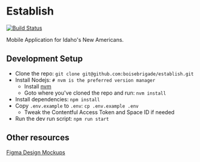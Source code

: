 # Establish
[![Build Status](https://travis-ci.org/boisebrigade/establish.svg?branch=master)](https://travis-ci.org/boisebrigade/establish)

Mobile Application for Idaho's New Americans.

## Development Setup

- Clone the repo: `git clone git@github.com:boisebrigade/establish.git`
- Install Nodejs: `# nvm is the preferred version manager`
  - Install [nvm](https://github.com/creationix/nvm)
  - Goto where you've cloned the repo and run: `nvm install`
- Install dependencies: `npm install`
- Copy `.env.example` to `.env`: `cp .env.example .env`
  - Tweak the Contentful Access Token and Space ID if needed
- Run the dev run script: `npm run start`

## Other resources


[Figma Design Mockups](https://www.figma.com/file/NeAhTfevJh3HddyceURedgsp/Establish-App?node-id=13%3A17)



